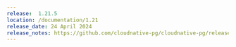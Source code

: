 ```yaml
---
release:  1.21.5
location: /documentation/1.21
release_date: 24 April 2024
release_notes: https://github.com/cloudnative-pg/cloudnative-pg/releases/tag/v1.21.5
---
```

